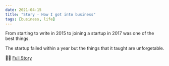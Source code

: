 ```yaml
---
date: 2021-04-15
title: "Story - How I got into business"
tags: [business, life]
---
```


From starting to write in 2015 to joining a startup in 2017 was one of the best things.

The startup failed within a year but the things that it taught are unforgetable.

🚀🚀 [Full Story](https://deepakness.com/blog/hitbik-story/)